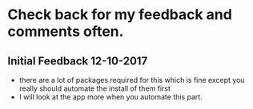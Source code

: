 # Check back for my feedback and comments often. 


## Initial Feedback 12-10-2017

- there are a lot of packages required for this which is fine except you really should automate the install of them first
- I will look at the app more when you automate this part. 